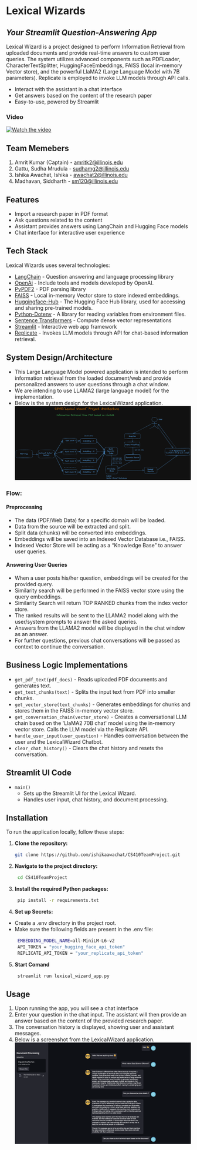 # Lexical Wizards
## _Your Streamlit Question-Answering App_
Lexical Wizard is a project designed to perform Information Retrieval from uploaded documents and provide real-time answers to custom user queries. The system utilizes advanced components such as PDFLoader, CharacterTextSplitter, HuggingFaceEmbeddings, FAISS (local in-memory Vector store), and the powerful LlaMA2 (Large Language Model with 7B parameters). Replicate is employed to invoke LLM models through API calls.

- Interact with the assistant in a chat interface
- Get answers based on the content of the research paper
- Easy-to-use, powered by Streamlit

### Video
[![Watch the video](https://img.youtube.com/vi/ektynyO3_Aw/0.jpg)](https://youtu.be/ektynyO3_Aw)

## Team Memebers
1. Amrit Kumar (Captain) - amritk2@illinois.edu
2. Gattu, Sudha Mrudula - sudhamg2@illinois.edu 
3. Ishika Awachat, Ishika - awachat2@illinois.edu 
4. Madhavan, Siddharth - sm120@illinois.edu 

## Features

- Import a research paper in PDF format
- Ask questions related to the content
- Assistant provides answers using LangChain and Hugging Face models
- Chat interface for interactive user experience

## Tech Stack

Lexical Wizards uses several technologies:

- [LangChain](https://pypi.org/project/langchain/) - Question answering and language processing library
- [OpenAi](https://pypi.org/project/openai/) - Include tools and models developed by OpenAI.
- [PyPDF2](https://pypi.org/project/PyPDF2/) - PDF parsing library
- [FAISS](https://pypi.org/project/faiss-cpu/) - Local in-memory Vector store to store indexed embeddings.
- [Huggingface-Hub](https://pypi.org/project/huggingface-hub/) - The Hugging Face Hub library, used for accessing and sharing pre-trained models.
- [Python-Dotenv](https://pypi.org/project/python-dotenv/) - A library for reading variables from environment files.
- [Sentence Transformers](https://pypi.org/project/sentence-transformers/) - Compute dense vector representations
- [Streamlit](https://streamlit.io/) - Interactive web app framework
- [Replicate](https://pypi.org/project/replicate/0.0.1a10/) - Invokes LLM models through API for chat-based information retrieval.

## System Design/Architecture

- This Large Language Model powered application is intended to perform information retrieval from the loaded document/web and provide personalized answers to user questions through a chat window.
- We are intending to use LLAMA2 (large language model) for the implementation.
- Below is the system design for the LexicalWizard application.
![System Design](images/CS410_Lexical_Wizard_Architecture_v2.png)
### Flow:

#### Preprocessing

- The data (PDF/Web Data) for a specific domain will be loaded.
- Data from the source will be extracted and split.
- Split data (chunks) will be converted into embeddings.
- Embeddings will be saved into an Indexed Vector Database i.e., FAISS.
- Indexed Vector Store will be acting as a “Knowledge Base” to answer user queries.

#### Answering User Queries

- When a user posts his/her question, embeddings will be created for the provided query.
- Similarity search will be performed in the FAISS vector store using the query embeddings.
- Similarity Search will return TOP RANKED chunks from the index vector store.
- The ranked results will be sent to the LLAMA2 model along with the user/system prompts to answer the asked queries.
- Answers from the LLAMA2 model will be displayed in the chat window as an answer.
- For further questions, previous chat conversations will be passed as context to continue the conversation.

## Business Logic Implementations
- `get_pdf_text(pdf_docs)` - Reads uploaded PDF documents and generates text.
- `get_text_chunks(text)` - Splits the input text from PDF into smaller chunks.
- `get_vector_store(text_chunks)` - Generates embeddings for chunks and stores them in the FAISS in-memory vector store.
- `get_conversation_chain(vector_store)` - Creates a conversational LLM chain based on the 'LlaMA2 70B chat' model using the in-memory vector store. Calls the LLM model via the Replicate API.
- `handle_user_input(user_question)` - Handles conversation between the user and the LexicalWizard Chatbot.
- `clear_chat_history()` - Clears the chat history and resets the conversation.

## Streamlit UI Code
- `main()`
  - Sets up the Streamlit UI for the Lexical Wizard.
  - Handles user input, chat history, and document processing.

## Installation

To run the application locally, follow these steps:

1. **Clone the repository:**

   ```bash
   git clone https://github.com/ishikaawachat/CS410TeamProject.git
   ```
2. **Navigate to the project directory:**
   ```bash
    cd CS410TeamProject
   ```
3. **Install the required Python packages:**
   ```bash
    pip install -r requirements.txt
   ```
4. **Set up Secrets:**
- Create a .env directory in the project root.
- Make sure the following fields are present in the .env file:
   ```bash
    EMBEDDING_MODEL_NAME=all-MiniLM-L6-v2
    API_TOKEN = "your_hugging_face_api_token"
    REPLICATE_API_TOKEN = "your_replicate_api_token"
   ```
5. **Start Comand**
   ```bash
    streamlit run lexical_wizard_app.py
   ```
## Usage
1. Upon running the app, you will see a chat interface
2. Enter your question in the chat input. The assistant will then provide an answer based on the content of the provided research paper.
3. The conversation history is displayed, showing user and assistant messages.
4. Below is a screenshot from the LexicalWizard application.
![Usage](images/LexicalWizardUsageII.png)
